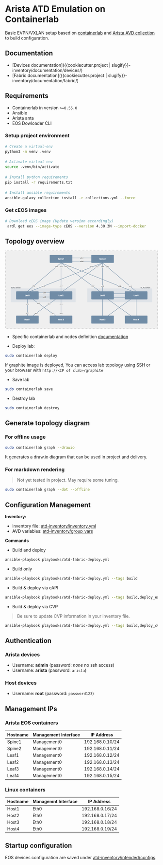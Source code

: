 # Arista ATD Emulation on Containerlab

Basic EVPN/VXLAN setup based on [containerlab](https://containerlab.dev/) and [Arista AVD collection](https://avs.arista.com) to build configuration.

## Documentation

- [Devices documentation]({{cookiecutter.project | slugify}}-inventory/documentation/devices/)
- [Fabric documentation]({{cookiecutter.project | slugify}}-inventory/documentation/fabric/)

## Requirements

- Containerlab in version `>=0.55.0`
- Ansible
- Arista anta
- EOS Dowloader CLI

### Setup project environment

```bash
# Create a virtual-env
python3 -m venv .venv

# Activate virtual env
source .venv/bin/activate

# Install python requirements
pip install -r requirements.txt

# Install ansible requirements
ansible-galaxy collection install -r collections.yml --force
```

### Get cEOS images

```bash
# Download cEOS image (Update version accordingly)
 ardl get eos --image-type cEOS --version 4.30.3M --import-docker
```

## Topology overview

![Network Diagram](topology.png)

- Specific containerlab and nodes definition [documentation](./docs/clab.md)

- Deploy lab:

```bash
sudo containerlab deploy
```

If graphite image is deployed, You can access lab topology using SSH or your browser with `http://<IP of clab>/graphite`

- Save lab

```bash
sudo containerlab save
```

- Destroy lab

```bash
sudo containerlab destroy
```

## Generate topology diagram

### For offline usage

```bash
sudo containerlab graph --drawio
```

It generates a draw.io diagram that can be used in project and delivery.

### For markdown rendering

> Not yet tested in project. May require some tuning.

```bash
sudo containerlab graph --dot --offline
```

## Configuration Management

__Inventory:__

- Inventory file: [atd-inventory/inventory.yml](atd-inventory/inventory.yml)
- AVD variables: [atd-inventory/group_vars](atd-inventory/group_vars)

__Commands__

- Build and deploy

```bash
ansible-playbook playbooks/atd-fabric-deploy.yml
```

- Build only

```bash
ansible-playbook playbooks/atd-fabric-deploy.yml --tags build
```

- Build & deploy via eAPI

```bash
ansible-playbook playbooks/atd-fabric-deploy.yml --tags build,deploy_eapi
```

- Build & deploy via CVP

> Be sure to update CVP information in your inventory file.

```bash
ansible-playbook playbooks/atd-fabric-deploy.yml --tags build,deploy_cvp
```

## Authentication

### Arista devices

- Username: __admin__ (password: _none_ no ssh access)
- Username: __arista__ (password: `arista`)

### Host devices

- Username: __root__ (password: `password123`)

## Management IPs

### Arista EOS containers

| Hostname | Management Interface | IP Address      |
| -------- | -------------------- | --------------  |
| Spine1   | Management0          | 192.168.0.10/24 |
| Spine2   | Management0          | 192.168.0.11/24 |
| Leaf1    | Management0          | 192.168.0.12/24 |
| Leaf2    | Management0          | 192.168.0.13/24 |
| Leaf3    | Management0          | 192.168.0.14/24 |
| Leaf4    | Management0          | 192.168.0.15/24 |

### Linux containers

| Hostname | Managemnt Interface | IP Address      |
| -------- | ------------------- | --------------  |
| Host1    | Eth0                | 192.168.0.16/24 |
| Host2    | Eth0                | 192.168.0.17/24 |
| Host3    | Eth0                | 192.168.0.18/24 |
| Host4    | Eth0                | 192.168.0.19/24 |

## Startup configuration

EOS devices configuration are saved under [atd-inventory/intended/configs](atd-inventory/intended/configs).
